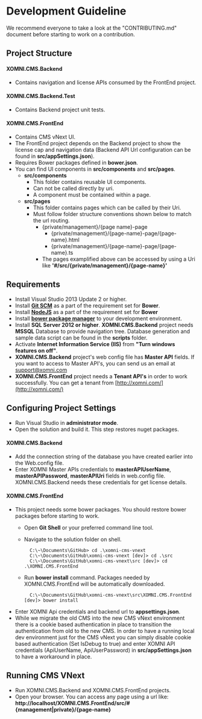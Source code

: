 # Development Guideline

We recommend everyone to take a look at the "CONTRIBUTING.md" document before starting to work on a contribution.

## Project Structure

#### XOMNI.CMS.Backend

* Contains navigation and license APIs consumed by the FrontEnd project.

#### XOMNI.CMS.Backend.Test

* Contains Backend project unit tests.

#### XOMNI.CMS.FrontEnd
  
  * Contains CMS vNext UI.
  * The FrontEnd project depends on the Backend project to show the license cap and navigation data (Backend API Url configuration can be found in **src/appSettings.json**).
  * Requires Bower packages defined in **bower.json**.
  * You can find UI components in **src/components** and **src/pages**.
    * **src/components**
      * This folder contains reusable UI components.
      * Can not be called directly by uri.
      * A component must be contained within a page.
    * **src/pages**
      * This folder contains pages which can be called by their Uri.
      * Must follow folder structure conventions shown below to match the url routing.
        * {private/management}/{page name}-page
          * {private/management}/{page-name}-page/{page-name}.html
          * {private/management}/{page-name}-page/{page-name}.ts
        * The pages examplified above can be accessed by using a Uri like **'#/src/{private/management}/{page-name}'**

## Requirements
*  Install Visual Studio 2013 Update 2 or higher. 
*  Install [**Git SCM**](http://git-scm.com/) as a part of the requirement set for **Bower**.
*  Install [**NodeJS**](https://nodejs.org/) as a part of the requirement set for **Bower**
*  Install [**bower package manager**](http://bower.io) to your development environment. 
*  Install **SQL Server 2012 or higher**. **XOMNI.CMS.Backend** project needs **MSSQL** Database to provide navigation tree. Database generation and sample data script can be found in the **scripts** folder.
*  Activate **Internet Information Service (IIS)** from **"Turn windows features on off"**.
*  **XOMNI.CMS.Backend** project's web config file has **Master API** fields. If you want to access to Master API's, you can send us an email at  [support@xomni.com](mailto:support@xomni.com) 
*  **XOMNI.CMS.FrontEnd** project needs a **Tenant API's** in order to work successfully. You can get a tenant from [http://xomni.com/](http://xomni.com/)

## Configuring Project Settings

* Run Visual Studio in **administrator mode**.
* Open the solution and build it. This step restores nuget packages.

#### XOMNI.CMS.Backend

* Add the connection string of the database you have created earlier into the Web.config file. 
* Enter XOMNI Master APIs credentials to **masterAPIUserName**, **masterAPIPassword**, **masterAPIUri** fields in web.config file. XOMNI.CMS.Backend needs these credentials for get license details.

#### XOMNI.CMS.FrontEnd

* This project needs some bower packages. You should restore bower packages before starting to work.
	* Open **Git Shell** or your preferred command line tool. 
	* Navigate to the solution folder on shell.
		
			C:\~\Documents\GitHub> cd .\xomni-cms-vnext
			C:\~\Documents\GitHub\xomni-cms-vnext [dev]> cd .\src
			C:\~\Documents\GitHub\xomni-cms-vnext\src [dev]> cd .\XOMNI.CMS.FrontEnd
	* Run **bower install** command. Packages needed by XOMNI.CMS.FrontEnd will be automatically downloaded.
	
			C:\~\Documents\GitHub\xomni-cms-vnext\src\XOMNI.CMS.FrontEnd [dev]> bower install

* Enter XOMNI Api credentials and backend url to **appsettings.json**.
* While we migrate the old CMS into the new CMS vNext environment there is a cookie based authentication in place to transition the authentication from old to the new CMS. In order to have a running local dev environment just for the CMS vNext you can simply disable cookie based authentication (Set IsDebug to true) and enter XOMNI API credentials (ApiUserName, ApiUserPassword) in **src/appSettings.json** to have a workaround in place.

## Running CMS VNext

* Run XOMNI.CMS.Backend and XOMNI.CMS.FrontEnd projects.
* Open your browser. You can access any page using a url like: **http://localhost/XOMNI.CMS.FrontEnd/src/#{management|private}/{page-name}**
